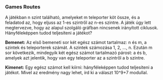 ### Games Routes

A játékban n szint található, amelyeket m teleporter köt össze, és a feladatod az, hogy eljuss az 1-es szintről az n-es szintre. A játék úgy lett megtervezve, hogy az alapul szolgáló gráfban nincsenek irányított ciklusok. Hányféleképpen tudod teljesíteni a játékot?

**Bemenet:**
Az első bemeneti sor két egész számot tartalmaz: n és m, a szintek és teleporterek számát. A szintek számozása 1, 2, ..., n. Ezután m sor következik, mindegyik két egész számot tartalmazó párost: a és b, amelyek azt jelentik, hogy van egy teleporter az a szintről a b szintre.

**Kimenet:**
Egy egész számot kell kiírni: hányféleképpen tudod teljesíteni a játékot. Mivel az eredmény nagy lehet, írd ki a választ 10^9+7 modullal.
